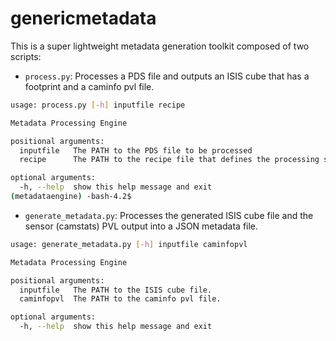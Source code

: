 # genericmetadata

This is a super lightweight metadata generation toolkit composed of two
scripts:

- `process.py`: Processes a PDS file and outputs an ISIS cube that has a
  footprint and a caminfo pvl file.

```bash
usage: process.py [-h] inputfile recipe

Metadata Processing Engine

positional arguments:
  inputfile   The PATH to the PDS file to be processed
  recipe      The PATH to the recipe file that defines the processing steps

optional arguments:
  -h, --help  show this help message and exit
(metadataengine) -bash-4.2$
```

- `generate_metadata.py`: Processes the generated ISIS cube file and the sensor
  (camstats) PVL output into a JSON metadata file.

```bash
usage: generate_metadata.py [-h] inputfile caminfopvl

Metadata Processing Engine

positional arguments:
  inputfile   The PATH to the ISIS cube file.
  caminfopvl  The PATH to the caminfo pvl file.

optional arguments:
  -h, --help  show this help message and exit
``` 


